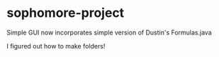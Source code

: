 # sophomore-project

Simple GUI now incorporates simple version of Dustin's Formulas.java

I figured out how to make folders!
